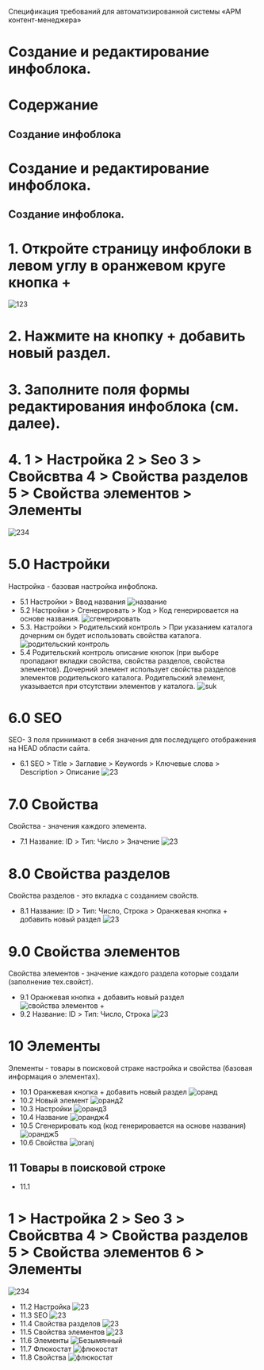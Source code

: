 Спецификация требований
для автоматизированной системы
«АРМ контент-менеджера»
# Создание и редактирование инфоблока.
# Содержание


## Создание инфоблока 
#  Создание и редактирование инфоблока.
## Создание инфоблока.
#  1. Откройте страницу инфоблоки в левом углу в оранжевом круге кнопка + 
![123](https://user-images.githubusercontent.com/85296765/120967252-f0ca0200-c76f-11eb-8fca-a0d27f01c2c6.png)
# 2. Нажмите на кнопку + добавить новый раздел.
# 3. Заполните поля формы редактирования инфоблока (см. далее).
# 4. 1 > Настройка 2 > Seo 3 > Свойсвтва 4 > Свойства разделов 5 > Свойства элементов > Элементы
![234](https://user-images.githubusercontent.com/85296765/120969954-6e434180-c773-11eb-98b3-22da86695dab.png)
# 5.0 Настройки
Настройка - базовая настройка инфоблока.
* 5.1  Настройки > Ввод названия 
![название](https://user-images.githubusercontent.com/85296765/120975463-ec0a4b80-c779-11eb-8561-8bd1af0f26ef.png)
* 5.2 Настройки > Сгенерировать > Код >
Код генерировается на основе названия.
![сгенерировать](https://user-images.githubusercontent.com/85296765/120984543-6db2a700-c783-11eb-84e4-37ab8589f663.png)
* 5.3. Настройки > Родительский контроль > При указанием каталога дочерним он будет использовать свойства каталога.
![родительский контроль](https://user-images.githubusercontent.com/85296765/120984358-43f98000-c783-11eb-91a5-1ac40fe05151.png)
* 5.4 Родительский контроль описание кнопок (при выборе пропадают вкладки свойства, свойства разделов, свойства элементов). Дочерний элемент использует свойства разделов элементов родительского каталога. Родительский элемент, указывается при отсутствии элементов у каталога.
![suk](https://user-images.githubusercontent.com/85296765/121004799-c55b0d80-c797-11eb-8165-3a44629ef772.png)
# 6.0 SEO
SEO- 3 поля принимают в себя значения для последущего отображения на HEAD области сайта.
* 6.1 SEO > Title > Заглавие > Keywords > Ключевые слова > Description > Описание
![23](https://user-images.githubusercontent.com/85296765/121013804-fc362100-c7a1-11eb-964c-7e6926f5a34e.png)
# 7.0 Свойства
Свойства - значения каждого элемента.
* 7.1 Название: ID > Тип: Число > Значение
![23](https://user-images.githubusercontent.com/85296765/121012283-3b637280-c7a0-11eb-912f-b46ca71c0311.png)
# 8.0 Свойства разделов
Свойства разделов - это вкладка с созданием свойств.
* 8.1 Название: ID > Тип: Число, Строка > Оранжевая кнопка + добавить новый раздел
![23](https://user-images.githubusercontent.com/85296765/121014412-9eee9f80-c7a2-11eb-8c5d-22a5ac98b43b.png)
# 9.0 Свойства элементов
Свойства элементов - значение каждого раздела которые создали (заполнение тех.свойст).
* 9.1 Оранжевая кнопка + добавить новый раздел
![свойства элементов +](https://user-images.githubusercontent.com/85296765/120997680-1404a980-c790-11eb-926e-d0b35d2ff73c.png)
* 9.2 Название: ID > Тип: Число, Строка 
![23](https://user-images.githubusercontent.com/85296765/121011199-04409180-c79f-11eb-9a18-21c83eb54ae8.png)
# 10 Элементы
Элементы - товары в поисковой страке настройка и свойства (базовая информация о элементах).
* 10.1 Оранжевая кнопка + добавить новый раздел
![оранд](https://user-images.githubusercontent.com/85296765/120998556-de13f500-c790-11eb-8f03-86c343d5eaf3.png)
* 10.2 Новый элемент
![оранд2](https://user-images.githubusercontent.com/85296765/120998822-1ca9af80-c791-11eb-9bd6-b87ec5fcbf90.png)
* 10.3 Настройки
![оранд3](https://user-images.githubusercontent.com/85296765/120998981-46fb6d00-c791-11eb-9734-ed9e2b066895.png)
* 10.4 Название
![орандж4](https://user-images.githubusercontent.com/85296765/120999116-6befe000-c791-11eb-8601-0e0577064ff9.png)
* 10.5 Сгенерировать код (код генерировается на основе названия)
![орандж5](https://user-images.githubusercontent.com/85296765/120999279-9cd01500-c791-11eb-8618-d07a8ee9d3df.png)
* 10.6 Свойства
![oranj](https://user-images.githubusercontent.com/85296765/121000481-f127c480-c792-11eb-9a95-71791b0a9f38.png)
## 11 Товары в поисковой строке
* 11.1
# 1 > Настройка 2 > Seo 3 > Свойсвтва 4 > Свойства разделов 5 > Свойства элементов 6 > Элементы 
![234](https://user-images.githubusercontent.com/85296765/121192889-075a8100-c876-11eb-9f85-6ea4dc4fd0bc.png)
* 11.2 Настройка
![23](https://user-images.githubusercontent.com/85296765/121021814-710d5900-c7aa-11eb-82b0-af10da5513d6.png)
* 11.3 SEO
![23](https://user-images.githubusercontent.com/85296765/121022417-fb55bd00-c7aa-11eb-9149-8b9f6564cf7a.png)
* 11.4 Свойства разделов
![23](https://user-images.githubusercontent.com/85296765/121022607-250ee400-c7ab-11eb-8c53-511946cfa053.png)
* 11.5 Свойства элементов
![23](https://user-images.githubusercontent.com/85296765/121022948-7cad4f80-c7ab-11eb-8fbb-fd2b0211a972.png)
* 11.6 Элементы
![Безымянный](https://user-images.githubusercontent.com/85296765/121023090-9d75a500-c7ab-11eb-9703-834c148433dc.png)  
* 11.7 Флюкостат
![флюкостат](https://user-images.githubusercontent.com/85296765/121024042-84212880-c7ac-11eb-9aa7-a6b0a49974c8.png)  
* 11.8 Свойства
![флюкостат](https://user-images.githubusercontent.com/85296765/121026335-b2076c80-c7ae-11eb-9919-20a8b7d2eede.png)












